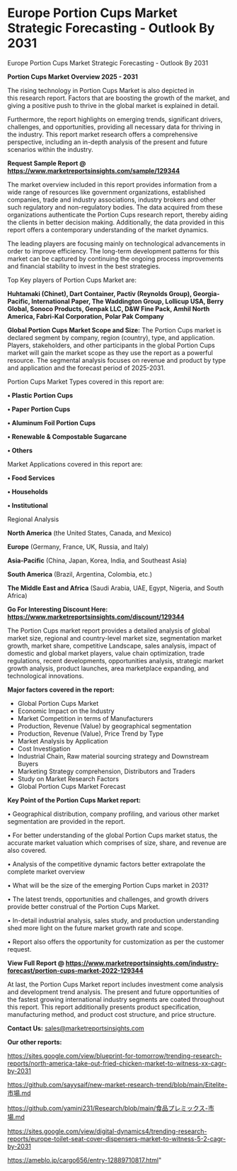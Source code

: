 # Europe Portion Cups Market Strategic Forecasting - Outlook By 2031
Europe Portion Cups Market Strategic Forecasting - Outlook By 2031

<Strong> Portion Cups Market Overview 2025 - 2031</strong>

The rising technology in Portion Cups Market is also depicted in this research report. Factors that are boosting the growth of the market, and giving a positive push to thrive in the global market is explained in detail.

Furthermore, the report highlights on emerging trends, significant drivers, challenges, and opportunities, providing all necessary data for thriving in the industry. This report market research offers a comprehensive perspective, including an in-depth analysis of the present and future scenarios within the industry.

<strong>Request Sample Report @ <a href=https://www.marketreportsinsights.com/sample/129344>https://www.marketreportsinsights.com/sample/129344</a></strong>

The market overview included in this report provides information from a wide range of resources like government organizations, established companies, trade and industry associations, industry brokers and other such regulatory and non-regulatory bodies. The data acquired from these organizations authenticate the Portion Cups research report, thereby aiding the clients in better decision making. Additionally, the data provided in this report offers a contemporary understanding of the market dynamics.

The leading players are focusing mainly on technological advancements in order to improve efficiency. The long-term development patterns for this market can be captured by continuing the ongoing process improvements and financial stability to invest in the best strategies.

Top Key players of Portion Cups Market are:

<strong>Huhtamaki (Chinet), Dart Container, Pactiv (Reynolds Group), Georgia-Pacific, International Paper, The Waddington Group, Lollicup USA, Berry Global, Sonoco Products, Genpak LLC, D&W Fine Pack, Amhil North America, Fabri-Kal Corporation, Polar Pak Company</strong>

<strong><b>Global Portion Cups Market Scope and Size:</b></strong>
The Portion Cups market is declared segment by company, region (country), type, and application. Players, stakeholders, and other participants in the global Portion Cups market will gain the market scope as they use the report as a powerful resource. The segmental analysis focuses on revenue and product by type and application and the forecast period of 2025-2031.

Portion Cups Market Types covered in this report are:

<strong>• Plastic Portion Cups

• Paper Portion Cups

• Aluminum Foil Portion Cups

• Renewable & Compostable Sugarcane

• Others</strong>

Market Applications covered in this report are:

<strong>• Food Services

• Households

• Institutional</strong> 

Regional Analysis

<strong>North America</strong> (the United States, Canada, and Mexico)

<strong>Europe</strong> (Germany, France, UK, Russia, and Italy)

<strong>Asia-Pacific</strong> (China, Japan, Korea, India, and Southeast Asia)

<strong>South America</strong> (Brazil, Argentina, Colombia, etc.)

<strong>The Middle East and Africa</strong> (Saudi Arabia, UAE, Egypt, Nigeria, and South Africa)

<strong>Go For Interesting Discount Here: <a href=https://www.marketreportsinsights.com/discount/129344>https://www.marketreportsinsights.com/discount/129344</a></strong>

The Portion Cups market report provides a detailed analysis of global market size, regional and country-level market size, segmentation market growth, market share, competitive Landscape, sales analysis, impact of domestic and global market players, value chain optimization, trade regulations, recent developments, opportunities analysis, strategic market growth analysis, product launches, area marketplace expanding, and technological innovations.

<strong><b>Major factors covered in the report:</b></strong>
<ul>
  <li>Global Portion Cups Market </li>
  <li>Economic Impact on the Industry</li>
  <li>Market Competition in terms of Manufacturers</li>
  <li>Production, Revenue (Value) by geographical segmentation</li>
  <li>Production, Revenue (Value), Price Trend by Type</li>
  <li>Market Analysis by Application</li>
  <li>Cost Investigation</li>
  <li>Industrial Chain, Raw material sourcing strategy and Downstream Buyers</li>
  <li>Marketing Strategy comprehension, Distributors and Traders</li>
  <li>Study on Market Research Factors</li>
  <li>Global Portion Cups Market Forecast</li>
</ul>

<strong><b>Key Point of the Portion Cups Market report:</b></strong>

• Geographical distribution, company profiling, and various other market segmentation are provided in the report.

• For better understanding of the global Portion Cups market status, the accurate market valuation which comprises of size, share, and revenue are also covered.

• Analysis of the competitive dynamic factors better extrapolate the complete market overview

• What will be the size of the emerging Portion Cups market in 2031?

• The latest trends, opportunities and challenges, and growth drivers provide better construal of the Portion Cups Market.

• In-detail industrial analysis, sales study, and production understanding shed more light on the future market growth rate and scope.

• Report also offers the opportunity for customization as per the customer request.

<strong><b>View Full Report @ <a href=https://www.marketreportsinsights.com/industry-forecast/portion-cups-market-2022-129344>https://www.marketreportsinsights.com/industry-forecast/portion-cups-market-2022-129344</a></b></strong>


At last, the Portion Cups Market report includes investment come analysis and development trend analysis. The present and future opportunities of the fastest growing international industry segments are coated throughout this report. This report additionally presents product specification, manufacturing method, and product cost structure, and price structure.

<strong>Contact Us:</strong>
sales@marketreportsinsights.com

<strong>Our other reports:</strong>

<a href=https://sites.google.com/view/blueprint-for-tomorrow/trending-research-reports/north-america-take-out-fried-chicken-market-to-witness-xx-cagr-by-2031>https://sites.google.com/view/blueprint-for-tomorrow/trending-research-reports/north-america-take-out-fried-chicken-market-to-witness-xx-cagr-by-2031</a>

<a href=https://github.com/sayysaif/new-market-research-trend/blob/main/Eitelite-市場.md>https://github.com/sayysaif/new-market-research-trend/blob/main/Eitelite-市場.md</a>

<a href=https://github.com/yamini231/Research/blob/main/食品プレミックス-市場.md>https://github.com/yamini231/Research/blob/main/食品プレミックス-市場.md</a>

<a href=https://sites.google.com/view/digital-dynamics4/trending-research-reports/europe-toilet-seat-cover-dispensers-market-to-witness-5-2-cagr-by-2031>https://sites.google.com/view/digital-dynamics4/trending-research-reports/europe-toilet-seat-cover-dispensers-market-to-witness-5-2-cagr-by-2031</a>

<a href=https://ameblo.jp/cargo656/entry-12889710817.html>https://ameblo.jp/cargo656/entry-12889710817.html</a>"
